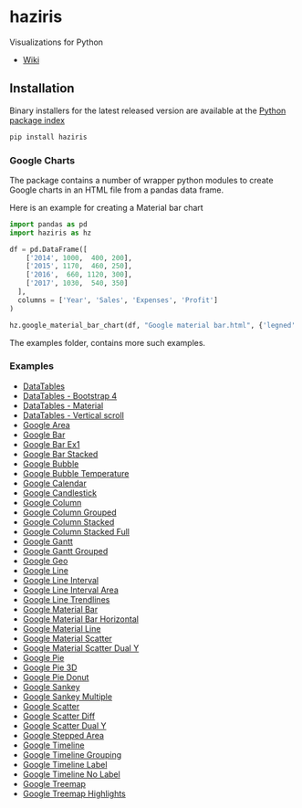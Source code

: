 # haziris
Visualizations for Python

- [Wiki](https://github.com/haziris/haziris-python/wiki)

## Installation
Binary installers for the latest released version are available at the [Python
package index](https://pypi.org/project/haziris/) 

```sh
pip install haziris
```

### Google Charts
The package contains a number of wrapper python modules to create Google charts in an HTML file from a pandas data frame.

Here is an example for creating a Material bar chart

```py
import pandas as pd
import haziris as hz

df = pd.DataFrame([
    ['2014', 1000,  400, 200],
    ['2015', 1170,  460, 250],
    ['2016',  660, 1120, 300],
    ['2017', 1030,  540, 350]
  ],
  columns = ['Year', 'Sales', 'Expenses', 'Profit']
)

hz.google_material_bar_chart(df, "Google material bar.html", {'legned':'None'})
```

The examples folder, contains more such examples.


### Examples
- [DataTables](http://vizjs.org/examples/haziris-python-datatables)
- [DataTables - Bootstrap 4 ](http://vizjs.org/examples/haziris-python-datatables_bootstrap4)
- [DataTables - Material](http://vizjs.org/examples/haziris-python-datatables_material)
- [DataTables - Vertical scroll](http://vizjs.org/examples/haziris-python-datatables_vertical_scroll)
- [Google Area](http://vizjs.org/examples/haziris-python-google_area)
- [Google Bar](http://vizjs.org/examples/haziris-python-google_bar)
- [Google Bar Ex1](http://vizjs.org/examples/haziris-python-google_bar_1)
- [Google Bar Stacked](http://vizjs.org/examples/haziris-python-google_bar_stacked)
- [Google Bubble](http://vizjs.org/examples/haziris-python-google_bubble)
- [Google Bubble Temperature](http://vizjs.org/examples/haziris-python-google_bubble_temperature)
- [Google Calendar](http://vizjs.org/examples/haziris-python-google_calendar)
- [Google Candlestick](http://vizjs.org/examples/haziris-python-google_candlestick)
- [Google Column](http://vizjs.org/examples/haziris-python-google_column)
- [Google Column Grouped](http://vizjs.org/examples/haziris-python-google_column_grouped)
- [Google Column Stacked](http://vizjs.org/examples/haziris-python-google_column_stacked)
- [Google Column Stacked Full](http://vizjs.org/examples/haziris-python-google_column_stacked_full)
- [Google Gantt](http://vizjs.org/examples/haziris-python-google_gantt)
- [Google Gantt Grouped](http://vizjs.org/examples/haziris-python-google_gantt_grouping)
- [Google Geo](http://vizjs.org/examples/haziris-python-google_geo)
- [Google Line](http://vizjs.org/examples/haziris-python-google_line)
- [Google Line Interval](http://vizjs.org/examples/haziris-python-google_line_interval)
- [Google Line Interval Area](http://vizjs.org/examples/haziris-python-google_line_interval_area)
- [Google Line Trendlines](http://vizjs.org/examples/haziris-python-google_line_trendlines)
- [Google Material Bar](http://vizjs.org/examples/haziris-python-google_material_bar)
- [Google Material Bar Horizontal](http://vizjs.org/examples/haziris-python-google_material_bar_horizontal)
- [Google Material Line](http://vizjs.org/examples/haziris-python-google_material_line)
- [Google Material Scatter](http://vizjs.org/examples/haziris-python-google_material_scatter)
- [Google Material Scatter Dual Y](http://vizjs.org/examples/haziris-python-google_material_scatter_dual_y)
- [Google Pie](http://vizjs.org/examples/haziris-python-google_pie)
- [Google Pie 3D](http://vizjs.org/examples/haziris-python-google_pie_3d)
- [Google Pie Donut](http://vizjs.org/examples/haziris-python-google_pie_donut)
- [Google Sankey](http://vizjs.org/examples/haziris-python-google_sankey)
- [Google Sankey Multiple](http://vizjs.org/examples/haziris-python-google_sankey_multiple)
- [Google Scatter](http://vizjs.org/examples/haziris-python-google_scatter)
- [Google Scatter Diff](http://vizjs.org/examples/haziris-python-google_scatter_diff)
- [Google Scatter Dual Y](http://vizjs.org/examples/haziris-python-google_scatter_dual_y)
- [Google Stepped Area](http://vizjs.org/examples/haziris-python-google_stepped_area)
- [Google Timeline](http://vizjs.org/examples/haziris-python-google_timeline)
- [Google Timeline Grouping](http://vizjs.org/examples/haziris-python-google_timeline_grouping)
- [Google Timeline Label](http://vizjs.org/examples/haziris-python-google_timeline_label)
- [Google Timeline No Label](http://vizjs.org/examples/haziris-python-google_timeline_no_label)
- [Google Treemap](http://vizjs.org/examples/haziris-python-google_treemap)
- [Google Treemap Highlights](http://vizjs.org/examples/haziris-python-google_treemap_highlights)